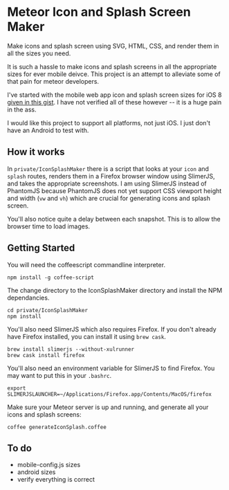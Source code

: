 # Meteor Icon and Splash Screen Maker

Make icons and splash screen using SVG, HTML, CSS, and render them in all the sizes you need.

It is such a hassle to make icons and splash screens in all the appropriate sizes for ever mobile deivce. This project is an attempt to alleviate some of that pain for meteor developers.

I've started with the mobile web app icon and splash screen sizes for iOS 8 [given in this gist](https://gist.github.com/hpoydar/338ac838516b4951aadf). I have not verified all of these however -- it is a huge pain in the ass.

I would like this project to support all platforms, not just iOS. I just don't have an Android to test with.

## How it works

In `private/IconSplashMaker` there is a script that looks at your `icon` and `splash` routes, renders them in a Firefox browser window using SlimerJS, and takes the appropriate screenshots. I am using SlimerJS instead of PhantomJS because PhantomJS does not yet support CSS viewport height and width (`vw` and `vh`) which are crucial for generating icons and splash screen.

You'll also notice quite a delay between each snapshot. This is to allow the browser time to load images.

## Getting Started

You will need the coffeescript commandline interpreter.

    npm install -g coffee-script

The change directory to the IconSplashMaker directory and install the NPM dependancies.

    cd private/IconSplashMaker
    npm install

You'll also need SlimerJS which also requires Firefox. If you don't already have Firefox installed, you can install it using `brew cask`.

    brew install slimerjs --without-xulrunner 
    brew cask install firefox

You'll also need an environment variable for SlimerJS to find Firefox. You may want to put this in your `.bashrc`.

    export SLIMERJSLAUNCHER=~/Applications/Firefox.app/Contents/MacOS/firefox

Make sure your Meteor server is up and running, and generate all your icons and splash screens:

    coffee generateIconSplash.coffee

## To do

- mobile-config.js sizes
- android sizes
- verify everything is correct
